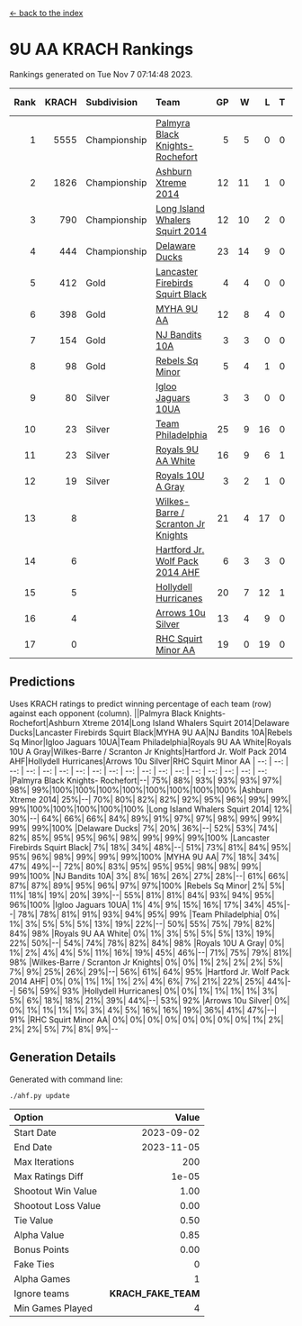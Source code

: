 [<- back to the index](readme.md)
# 9U AA KRACH Rankings
Rankings generated on Tue Nov  7 07:14:48 2023.

Rank|KRACH|Subdivision|Team|GP|W|L|T|OTW|OTL|SoS|Exp Wins|Win Diff
---:|---:|:---|:---|---:|---:|---:|---:|---:|---:|---:|---:|---:
1|5555|Championship|[Palmyra Black Knights- Rochefort](https://gamesheetstats.com/seasons/3659/teams/140260/schedule)|5|5|0|0|0|0|155|5.8|-0.0
2|1826|Championship|[Ashburn Xtreme 2014](https://gamesheetstats.com/seasons/3659/teams/140217/schedule)|12|11|1|0|0|0|207|11.8|-0.0
3|790|Championship|[Long Island Whalers Squirt 2014](https://gamesheetstats.com/seasons/3659/teams/140221/schedule)|12|10|2|0|1|0|274|10.8|-0.0
4|444|Championship|[Delaware Ducks](https://gamesheetstats.com/seasons/3659/teams/140218/schedule)|23|14|9|0|0|3|925|14.8|-0.0
5|412|Gold|[Lancaster Firebirds Squirt Black](https://gamesheetstats.com/seasons/3659/teams/140256/schedule)|4|4|0|0|0|0|13|4.9|0.0
6|398|Gold|[MYHA 9U AA](https://gamesheetstats.com/seasons/3659/teams/140222/schedule)|12|8|4|0|2|0|298|8.8|-0.0
7|154|Gold|[NJ Bandits 10A](https://gamesheetstats.com/seasons/3659/teams/140259/schedule)|3|3|0|0|0|0|6|3.9|0.0
8|98|Gold|[Rebels Sq Minor](https://gamesheetstats.com/seasons/3659/teams/140223/schedule)|5|4|1|0|1|0|80|4.9|0.0
9|80|Silver|[Igloo Jaguars 10UA](https://gamesheetstats.com/seasons/3659/teams/140253/schedule)|3|3|0|0|0|0|3|3.9|0.0
10|23|Silver|[Team Philadelphia](https://gamesheetstats.com/seasons/3659/teams/140226/schedule)|25|9|16|0|0|1|646|9.9|0.0
11|23|Silver|[Royals 9U AA White](https://gamesheetstats.com/seasons/3659/teams/140225/schedule)|16|9|6|1|0|0|179|10.4|0.0
12|19|Silver|[Royals 10U A Gray](https://gamesheetstats.com/seasons/3659/teams/140262/schedule)|3|2|1|0|0|0|9|2.9|0.0
13|8||[Wilkes-Barre / Scranton Jr Knights](https://gamesheetstats.com/seasons/3659/teams/140228/schedule)|21|4|17|0|0|0|733|4.9|0.0
14|6||[Hartford Jr. Wolf Pack 2014 AHF](https://gamesheetstats.com/seasons/3659/teams/140219/schedule)|6|3|3|0|0|0|116|3.9|0.0
15|5||[Hollydell Hurricanes](https://gamesheetstats.com/seasons/3659/teams/140220/schedule)|20|7|12|1|0|0|125|8.4|0.0
16|4||[Arrows 10u Silver](https://gamesheetstats.com/seasons/3659/teams/140216/schedule)|13|4|9|0|0|0|212|4.9|0.0
17|0||[RHC Squirt Minor AA](https://gamesheetstats.com/seasons/3659/teams/140224/schedule)|19|0|19|0|0|0|120|0.9|0.0

## Predictions
Uses KRACH ratings to predict winning percentage of each team (row) against each opponent (column).
||Palmyra Black Knights- Rochefort|Ashburn Xtreme 2014|Long Island Whalers Squirt 2014|Delaware Ducks|Lancaster Firebirds Squirt Black|MYHA 9U AA|NJ Bandits 10A|Rebels Sq Minor|Igloo Jaguars 10UA|Team Philadelphia|Royals 9U AA White|Royals 10U A Gray|Wilkes-Barre / Scranton Jr Knights|Hartford Jr. Wolf Pack 2014 AHF|Hollydell Hurricanes|Arrows 10u Silver|RHC Squirt Minor AA
| --: | --: | --: | --: | --: | --: | --: | --: | --: | --: | --: | --: | --: | --: | --: | --: | --: | --: 
|Palmyra Black Knights- Rochefort|--| 75%| 88%| 93%| 93%| 93%| 97%| 98%| 99%|100%|100%|100%|100%|100%|100%|100%|100%
|Ashburn Xtreme 2014| 25%|--| 70%| 80%| 82%| 82%| 92%| 95%| 96%| 99%| 99%| 99%|100%|100%|100%|100%|100%
|Long Island Whalers Squirt 2014| 12%| 30%|--| 64%| 66%| 66%| 84%| 89%| 91%| 97%| 97%| 98%| 99%| 99%| 99%| 99%|100%
|Delaware Ducks|  7%| 20%| 36%|--| 52%| 53%| 74%| 82%| 85%| 95%| 95%| 96%| 98%| 99%| 99%| 99%|100%
|Lancaster Firebirds Squirt Black|  7%| 18%| 34%| 48%|--| 51%| 73%| 81%| 84%| 95%| 95%| 96%| 98%| 99%| 99%| 99%|100%
|MYHA 9U AA|  7%| 18%| 34%| 47%| 49%|--| 72%| 80%| 83%| 95%| 95%| 95%| 98%| 98%| 99%| 99%|100%
|NJ Bandits 10A|  3%|  8%| 16%| 26%| 27%| 28%|--| 61%| 66%| 87%| 87%| 89%| 95%| 96%| 97%| 97%|100%
|Rebels Sq Minor|  2%|  5%| 11%| 18%| 19%| 20%| 39%|--| 55%| 81%| 81%| 84%| 93%| 94%| 95%| 96%|100%
|Igloo Jaguars 10UA|  1%|  4%|  9%| 15%| 16%| 17%| 34%| 45%|--| 78%| 78%| 81%| 91%| 93%| 94%| 95%| 99%
|Team Philadelphia|  0%|  1%|  3%|  5%|  5%|  5%| 13%| 19%| 22%|--| 50%| 55%| 75%| 79%| 82%| 84%| 98%
|Royals 9U AA White|  0%|  1%|  3%|  5%|  5%|  5%| 13%| 19%| 22%| 50%|--| 54%| 74%| 78%| 82%| 84%| 98%
|Royals 10U A Gray|  0%|  1%|  2%|  4%|  4%|  5%| 11%| 16%| 19%| 45%| 46%|--| 71%| 75%| 79%| 81%| 98%
|Wilkes-Barre / Scranton Jr Knights|  0%|  0%|  1%|  2%|  2%|  2%|  5%|  7%|  9%| 25%| 26%| 29%|--| 56%| 61%| 64%| 95%
|Hartford Jr. Wolf Pack 2014 AHF|  0%|  0%|  1%|  1%|  1%|  2%|  4%|  6%|  7%| 21%| 22%| 25%| 44%|--| 56%| 59%| 93%
|Hollydell Hurricanes|  0%|  0%|  1%|  1%|  1%|  1%|  3%|  5%|  6%| 18%| 18%| 21%| 39%| 44%|--| 53%| 92%
|Arrows 10u Silver|  0%|  0%|  1%|  1%|  1%|  1%|  3%|  4%|  5%| 16%| 16%| 19%| 36%| 41%| 47%|--| 91%
|RHC Squirt Minor AA|  0%|  0%|  0%|  0%|  0%|  0%|  0%|  0%|  1%|  2%|  2%|  2%|  5%|  7%|  8%|  9%|--

## Generation Details

Generated with command line:
```
./ahf.py update
```

| Option | Value |
| :----- | ----: |
| Start Date | 2023-09-02 |
| End Date | 2023-11-05 |
| Max Iterations | 200 |
| Max Ratings Diff | 1e-05 |
| Shootout Win Value | 1.00 |
| Shootout Loss Value | 0.00 |
| Tie Value | 0.50 |
| Alpha Value | 0.85 |
| Bonus Points | 0.00 |
| Fake Ties | 0 |
| Alpha Games | 1 |
| Ignore teams | __KRACH_FAKE_TEAM__ |
| Min Games Played | 4 |


